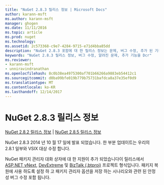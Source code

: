 ```yaml
---
title: "NuGet 2.8.3 릴리스 정보 | Microsoft Docs"
author: karann-msft
ms.author: karann-msft
manager: ghogen
ms.date: 11/11/2016
ms.topic: article
ms.prod: nuget
ms.technology: 
ms.assetid: 2c573368-c9e7-4284-9715-e71d4bba85dd
description: "NuGet 2.8.3 포함에 대 한 릴리스 정보는 문제, 버그 수정, 추가 된 기능 및 Dcr 알려져 있습니다."
keywords: "NuGet 2.8.3 릴리스 정보, 버그 수정, 알려진 문제, 추가 기능을 Dcr"
ms.reviewer:
- karann-msft
- unniravindranathan
ms.openlocfilehash: 8c0b38ea4975300af701b66266a9883eb54412c1
ms.sourcegitcommit: d0ba99bfe019b779b75731bafdca8a37e35ef0d9
ms.translationtype: MT
ms.contentlocale: ko-KR
ms.lasthandoff: 12/14/2017
---
```

# <a name="nuget-283-release-notes"></a>NuGet 2.8.3 릴리스 정보

[NuGet 2.8.2 릴리스 정보](../release-notes/nuget-2.8.2.md) | [NuGet 2.8.5 릴리스 정보](../release-notes/nuget-2.8.5.md)

NuGet 2.8.3 2014 년 10 월 17 일에 발표 되었습니다. 한 부분 업데이트는 우리의 2.8.1 일부와 VSIX 대상 수정 합니다.

NuGet 패키지 관리자 대화 상자에 대 한 지원이 추가 되었습니다이 릴리스에서 [ASP.NET vNext](http://www.asp.net/vnext), [DevExtreme](http://js.devexpress.com/) 및 [BizTalk (.btproj)](http://msdn.microsoft.com/library/aa577497.aspx) 프로젝트 형식입니다. 패키지 복원에 사용 하도록 설정 하 고 패키지 관리자 옵션을 저장 하는 시나리오와 관련 된 안정성 버그 수정 포함 됩니다.
